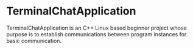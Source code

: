 # TerminalChatApplication
TerminalChatApplication is an C++ Linux based beginner project whose purpose is to establish communications between program instances for basic communication.
